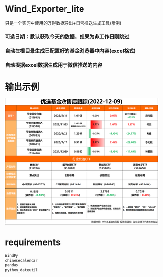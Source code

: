 # Wind_Exporter_lite
 只是一个实习中使用的万得数据导出+日常推送生成工具(示例)
### 可选日期：默认获取今天的数据，如果为非工作日则跳过
### 自动在根目录生成已配置好的基金浏览器中内容(excel格式)
### 自动根据excel数据生成用于微信推送的内容

# 输出示例
![示例](sample.png)
# requirements
```
WindPy
chinesecalendar
pandas
python_dateutil
```

